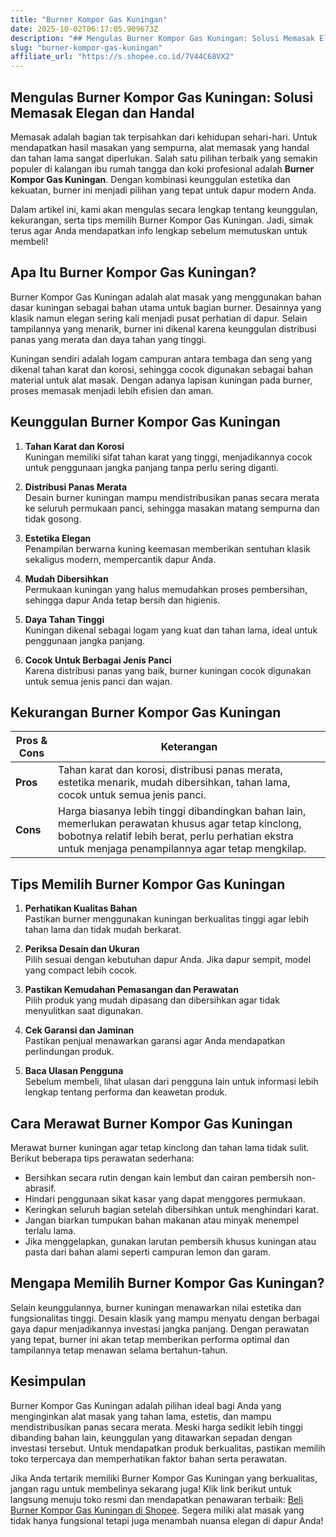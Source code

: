 ```yaml
---
title: "Burner Kompor Gas Kuningan"
date: 2025-10-02T06:17:05.909673Z
description: "## Mengulas Burner Kompor Gas Kuningan: Solusi Memasak Elegan dan Handal..."
slug: "burner-kompor-gas-kuningan"
affiliate_url: "https://s.shopee.co.id/7V44C68VX2"
---
```

## Mengulas Burner Kompor Gas Kuningan: Solusi Memasak Elegan dan Handal

Memasak adalah bagian tak terpisahkan dari kehidupan sehari-hari. Untuk mendapatkan hasil masakan yang sempurna, alat memasak yang handal dan tahan lama sangat diperlukan. Salah satu pilihan terbaik yang semakin populer di kalangan ibu rumah tangga dan koki profesional adalah **Burner Kompor Gas Kuningan**. Dengan kombinasi keunggulan estetika dan kekuatan, burner ini menjadi pilihan yang tepat untuk dapur modern Anda.

Dalam artikel ini, kami akan mengulas secara lengkap tentang keunggulan, kekurangan, serta tips memilih Burner Kompor Gas Kuningan. Jadi, simak terus agar Anda mendapatkan info lengkap sebelum memutuskan untuk membeli!

## Apa Itu Burner Kompor Gas Kuningan?

Burner Kompor Gas Kuningan adalah alat masak yang menggunakan bahan dasar kuningan sebagai bahan utama untuk bagian burner. Desainnya yang klasik namun elegan sering kali menjadi pusat perhatian di dapur. Selain tampilannya yang menarik, burner ini dikenal karena keunggulan distribusi panas yang merata dan daya tahan yang tinggi.

Kuningan sendiri adalah logam campuran antara tembaga dan seng yang dikenal tahan karat dan korosi, sehingga cocok digunakan sebagai bahan material untuk alat masak. Dengan adanya lapisan kuningan pada burner, proses memasak menjadi lebih efisien dan aman.

## Keunggulan Burner Kompor Gas Kuningan

1. **Tahan Karat dan Korosi**  
Kuningan memiliki sifat tahan karat yang tinggi, menjadikannya cocok untuk penggunaan jangka panjang tanpa perlu sering diganti.

2. **Distribusi Panas Merata**  
Desain burner kuningan mampu mendistribusikan panas secara merata ke seluruh permukaan panci, sehingga masakan matang sempurna dan tidak gosong.

3. **Estetika Elegan**  
Penampilan berwarna kuning keemasan memberikan sentuhan klasik sekaligus modern, mempercantik dapur Anda.

4. **Mudah Dibersihkan**  
Permukaan kuningan yang halus memudahkan proses pembersihan, sehingga dapur Anda tetap bersih dan higienis.

5. **Daya Tahan Tinggi**  
Kuningan dikenal sebagai logam yang kuat dan tahan lama, ideal untuk penggunaan jangka panjang.

6. **Cocok Untuk Berbagai Jenis Panci**  
Karena distribusi panas yang baik, burner kuningan cocok digunakan untuk semua jenis panci dan wajan.

## Kekurangan Burner Kompor Gas Kuningan

|**Pros & Cons** |**Keterangan** |
|----------------|--------------|
|**Pros** | Tahan karat dan korosi, distribusi panas merata, estetika menarik, mudah dibersihkan, tahan lama, cocok untuk semua jenis panci. |
|**Cons** | Harga biasanya lebih tinggi dibandingkan bahan lain, memerlukan perawatan khusus agar tetap kinclong, bobotnya relatif lebih berat, perlu perhatian ekstra untuk menjaga penampilannya agar tetap mengkilap. |

## Tips Memilih Burner Kompor Gas Kuningan

1. **Perhatikan Kualitas Bahan**  
Pastikan burner menggunakan kuningan berkualitas tinggi agar lebih tahan lama dan tidak mudah berkarat.

2. **Periksa Desain dan Ukuran**  
Pilih sesuai dengan kebutuhan dapur Anda. Jika dapur sempit, model yang compact lebih cocok.

3. **Pastikan Kemudahan Pemasangan dan Perawatan**  
Pilih produk yang mudah dipasang dan dibersihkan agar tidak menyulitkan saat digunakan.

4. **Cek Garansi dan Jaminan**  
Pastikan penjual menawarkan garansi agar Anda mendapatkan perlindungan produk.

5. **Baca Ulasan Pengguna**  
Sebelum membeli, lihat ulasan dari pengguna lain untuk informasi lebih lengkap tentang performa dan keawetan produk.

## Cara Merawat Burner Kompor Gas Kuningan

Merawat burner kuningan agar tetap kinclong dan tahan lama tidak sulit. Berikut beberapa tips perawatan sederhana:

- Bersihkan secara rutin dengan kain lembut dan cairan pembersih non-abrasif.
- Hindari penggunaan sikat kasar yang dapat menggores permukaan.
- Keringkan seluruh bagian setelah dibersihkan untuk menghindari karat.
- Jangan biarkan tumpukan bahan makanan atau minyak menempel terlalu lama.
- Jika menggelapkan, gunakan larutan pembersih khusus kuningan atau pasta dari bahan alami seperti campuran lemon dan garam.

## Mengapa Memilih Burner Kompor Gas Kuningan?

Selain keunggulannya, burner kuningan menawarkan nilai estetika dan fungsionalitas tinggi. Desain klasik yang mampu menyatu dengan berbagai gaya dapur menjadikannya investasi jangka panjang. Dengan perawatan yang tepat, burner ini akan tetap memberikan performa optimal dan tampilannya tetap menawan selama bertahun-tahun.

## Kesimpulan

Burner Kompor Gas Kuningan adalah pilihan ideal bagi Anda yang menginginkan alat masak yang tahan lama, estetis, dan mampu mendistribusikan panas secara merata. Meski harga sedikit lebih tinggi dibanding bahan lain, keunggulan yang ditawarkan sepadan dengan investasi tersebut. Untuk mendapatkan produk berkualitas, pastikan memilih toko terpercaya dan memperhatikan faktor bahan serta perawatan.

Jika Anda tertarik memiliki Burner Kompor Gas Kuningan yang berkualitas, jangan ragu untuk membelinya sekarang juga! Klik link berikut untuk langsung menuju toko resmi dan mendapatkan penawaran terbaik: [Beli Burner Kompor Gas Kuningan di Shopee](https://s.shopee.co.id/7V44C68VX2). Segera miliki alat masak yang tidak hanya fungsional tetapi juga menambah nuansa elegan di dapur Anda!